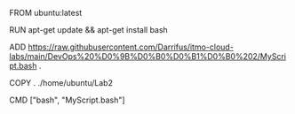 FROM ubuntu:latest

RUN apt-get update && apt-get install bash

ADD https://raw.githubusercontent.com/Darrifus/itmo-cloud-labs/main/DevOps%20%D0%9B%D0%B0%D0%B1%D0%B0%202/MyScript.bash .

COPY . ./home/ubuntu/Lab2

CMD ["bash", "MyScript.bash"]
